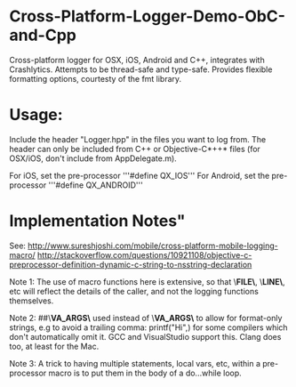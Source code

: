 # Cross-Platform-Logger-Demo-ObC-and-Cpp

Cross-platform logger for OSX, iOS, Android and C++, integrates with Crashlytics. Attempts to be thread-safe and type-safe. Provides flexible formatting options, courtesty of the fmt library.

# Usage:

Include the header "Logger.hpp" in the files you want to log from. The header can only be included from C++ or Objective-C*++* files (for OSX/iOS, don't include from AppDelegate.m).  

For iOS, set the pre-processor '''#define QX_IOS'''
For Android, set the pre-processor '''#define QX_ANDROID'''


# Implementation Notes"

See:
  http://www.sureshjoshi.com/mobile/cross-platform-mobile-logging-macro/
  http://stackoverflow.com/questions/10921108/objective-c-preprocessor-definition-dynamic-c-string-to-nsstring-declaration

Note 1: The use of macro functions here is extensive, so that \\__FILE\\__,
\\__LINE\\__, etc will reflect the details of the caller, and not the
logging functions themselves.

Note 2: ##\\__VA_ARGS\\__ used instead of \\__VA_ARGS\\__ to allow for format-only
strings, e.g to avoid a trailing comma: printf("Hi",) for some compilers
which don't automatically omit it. GCC and VisualStudio support this. 
Clang does too, at least for the Mac.

Note 3: A trick to having multiple statements, local vars, etc, within a pre-processor 
macro is to put them in the body of a do...while loop.
